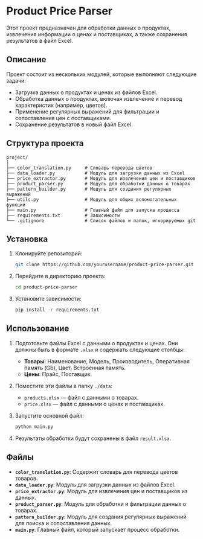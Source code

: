 # Product Price Parser

Этот проект предназначен для обработки данных о продуктах, извлечения информации о ценах и поставщиках, а также сохранения результатов в файл Excel.

## Описание

Проект состоит из нескольких модулей, которые выполняют следующие задачи:
- Загрузка данных о продуктах и ценах из файлов Excel.
- Обработка данных о продуктах, включая извлечение и перевод характеристик (например, цветов).
- Применение регулярных выражений для фильтрации и сопоставления цен с поставщиками.
- Сохранение результатов в новый файл Excel.

## Структура проекта
```
project/
│
├── color_translation.py     # Словарь перевода цветов
├── data_loader.py           # Модуль для загрузки данных из Excel
├── price_extractor.py       # Модуль для извлечения цен и поставщиков
├── product_parser.py        # Модуль для обработки данных о товарах
├── pattern_builder.py       # Модуль для создания регулярных выражений
├── utils.py                 # Модуль для общих вспомогательных функций
├── main.py                  # Главный файл для запуска процесса
├── requirements.txt         # Зависимости
└── .gitignore               # Список файлов и папок, игнорируемых git
```

## Установка

1. Клонируйте репозиторий:

   ```bash
   git clone https://github.com/yourusername/product-price-parser.git
   ```

2. Перейдите в директорию проекта:

   ```bash
   cd product-price-parser
   ```

3. Установите зависимости:

   ```bash
   pip install -r requirements.txt
   ```

## Использование

1. Подготовьте файлы Excel с данными о продуктах и ценах. Они должны быть в формате `.xlsx` и содержать следующие столбцы:
   - **Товары**: Наименование, Модель, Производитель, Оперативная память (Gb), Цвет, Встроенная память.
   - **Цены**: Прайс, Поставщик.

2. Поместите эти файлы в папку `./data`:
   - `products.xlsx` — файл с данными о товарах.
   - `price.xlsx` — файл с данными о ценах и поставщиках.

3. Запустите основной файл:

   ```bash
   python main.py
   ```

4. Результаты обработки будут сохранены в файл `result.xlsx`.

## Файлы

- **`color_translation.py`**: Содержит словарь для перевода цветов товаров.
- **`data_loader.py`**: Модуль для загрузки данных из файлов Excel.
- **`price_extractor.py`**: Модуль для извлечения цен и поставщиков из данных.
- **`product_parser.py`**: Модуль для обработки и фильтрации данных о товарах.
- **`pattern_builder.py`**: Модуль для создания регулярных выражений для поиска и сопоставления данных.
- **`main.py`**: Главный файл, который запускает процесс обработки.
